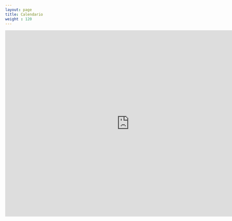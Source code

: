 ```yaml
---
layout: page
title: Calendario
weight : 120
---
```

<iframe src="https://calendar.google.com/calendar/embed?src=ucsp.edu.pe_k62sn3ufhfgqf9dng6svjeasvs%40group.calendar.google.com&ctz=America%2FLima" style="border: 0" width="800" height="600" frameborder="0" scrolling="no"></iframe>
